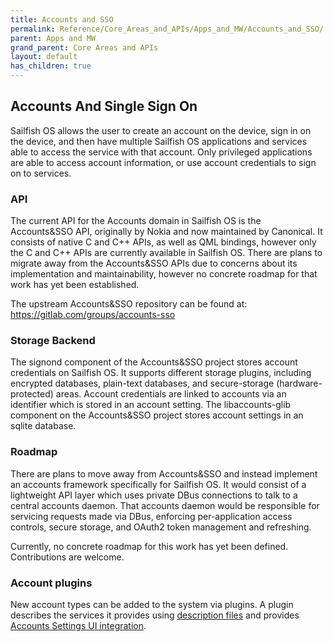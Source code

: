 ```yaml
---
title: Accounts and SSO
permalink: Reference/Core_Areas_and_APIs/Apps_and_MW/Accounts_and_SSO/
parent: Apps and MW
grand_parent: Core Areas and APIs
layout: default
has_children: true
---
```


## Accounts And Single Sign On

Sailfish OS allows the user to create an account on the device, sign in on the device, and then have multiple Sailfish OS applications and services able to access the service with that account. Only privileged applications are able to access account information, or use account credentials to sign on to services.

### API

The current API for the Accounts domain in Sailfish OS is the Accounts&SSO API, originally by Nokia and now maintained by Canonical. It consists of native C and C++ APIs, as well as QML bindings, however only the C and C++ APIs are currently available in Sailfish OS. There are plans to migrate away from the Accounts&SSO APIs due to concerns about its implementation and maintainability, however no concrete roadmap for that work has yet been established.

The upstream Accounts&SSO repository can be found at: <https://gitlab.com/groups/accounts-sso>

### Storage Backend

The signond component of the Accounts&SSO project stores account credentials on Sailfish OS. It supports different storage plugins, including encrypted databases, plain-text databases, and secure-storage (hardware-protected) areas. Account credentials are linked to accounts via an identifier which is stored in an account setting. The libaccounts-glib component on the Accounts&SSO project stores account settings in an sqlite database.

### Roadmap

There are plans to move away from Accounts&SSO and instead implement an accounts framework specifically for Sailfish OS. It would consist of a lightweight API layer which uses private DBus connections to talk to a central accounts daemon. That accounts daemon would be responsible for servicing requests made via DBus, enforcing per-application access controls, secure storage, and OAuth2 token management and refreshing.

Currently, no concrete roadmap for this work has yet been defined. Contributions are welcome.

### Account plugins

New account types can be added to the system via plugins. A plugin describes the services it provides using [description files](Providers_and_Services/) and provides [Accounts Settings UI integration](Settings_UI/).
